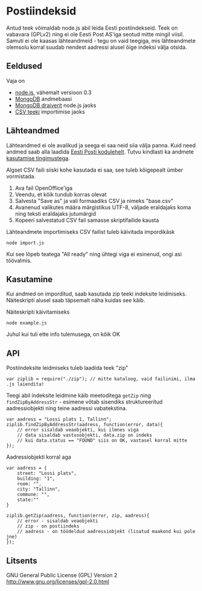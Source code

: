 Postiindeksid
=============

Antud teek võimaldab node.js abil leida Eesti postiindekseid. Teek on vabavara (GPLv2) ning ei ole Eesti Post AS'iga seotud mitte mingil viisil. Samuti ei ole kaasas lähteandmeid - tegu on vaid teegiga, mis lähteandmete olemsolu korral suudab nendest aadressi alusel õige indeksi välja otsida.

Eeldused
--------

Vaja on 

  * [node.js](http://nodejs.org/), vähemalt versioon 0.3
  * [MongoDB](http://www.mongodb.org/) andmebaasi
  * [MongoDB draiverit](https://github.com/christkv/node-mongodb-native) node.js jaoks
  * [CSV teeki](https://github.com/wdavidw/node-csv-parser) importimise jaoks 

Lähteandmed
-----------

Lähteandmed ei ole avalikud ja seega ei saa neid siia välja panna. Kuid need andmed saab alla laadida [Eesti Posti kodulehelt](http://www.post.ee/ariklient_sihtnumbrid_allalaadimiseks). Tutvu kindlasti ka andmete [kasutamise tingimustega](http://www.post.ee/?id=4676). 

Algset CSV faili siiski kohe kasutada ei saa, see tuleb kõigepealt ümber vormistada. 

  1. Ava fail OpenOffice'iga
  2. Veendu, et kõik tundub korras olevat
  3. Salvesta "Save as" ja vali formaadiks CSV ja nimeks "base.csv"
  4. Avanenud valikutes määra märgistikus UTF-8, väljade eraldajaks koma ning teksti eraldajaks jutumärgid
  5. Kopeeri salvestatud CSV fail samasse skriptifailide kausta
  
Lähteandmete importimiseks CSV failist tuleb käivitada impordikäsk

    node import.js
    
Kui see lõpeb teatega "All ready" ning ühtegi viga ei esinenud, ongi asi töövalmis.

Kasutamine
----------

Kui andmed on imporditud, saab kasutada zip teeki indeksite leidmiseks. Näiteskripti alusel saab täpsemalt näha kuidas see käib.

Näiteskripti käivitamiseks

    node example.js
    
Juhul kui tuli ette info tulemusega, on kõik OK

API
---

Postiindeksite leidmiseks tuleb laadida teek "zip"

    var ziplib = require("./zip"); // mitte kataloog, vaid failinimi, ilma .js laiendita!

Teegi abil indeksite leidmine käib meetoditega `getZip` ning `findZipByAddressStr` - esimene võtab sisendiks struktureeritud aadressiobjekti ning teine aadressi vabatekstina.

    var aadress = "Lossi plats 1, Tallinn";
    ziplib.findZipByAddressStr(aadress, function(error, data){
        // error sisaldab veaobjekti, kui ilmnes viga
        // data sisaldab vastusobjekti, data.zip on indeks
        // kui data.status == "FOUND" siis on OK, vastasel korral mitte
    });
    
Aadressiobjekti korral aga

    var aadress = {
        street: "Lossi plats",
        building: "1",
        room: "",
        city: "Tallinn",
        commune: "",
        state:""
    }
    
    ziplib.getZip(aadress, function(error, zip, aadress){
        // error - sisaldab veaobjekti
        // zip - on postiindeks
        // aadress - on töödeldud aadressiobjekt (lisatud maakond kui pole jne)
    });
    
Litsents
--------

GNU General Public License (GPL) Version 2 http://www.gnu.org/licenses/gpl-2.0.html